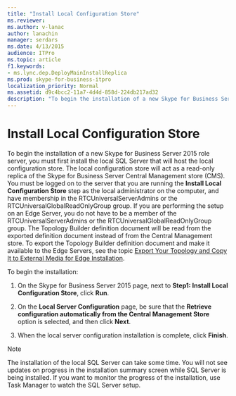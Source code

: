 ```yaml
---
title: "Install Local Configuration Store"
ms.reviewer: 
ms.author: v-lanac
author: lanachin
manager: serdars
ms.date: 4/13/2015
audience: ITPro
ms.topic: article
f1.keywords:
- ms.lync.dep.DeployMainInstallReplica
ms.prod: skype-for-business-itpro
localization_priority: Normal
ms.assetid: d9c4bcc2-11a7-4d4d-858d-224db217ad32
description: "To begin the installation of a new Skype for Business Server 2015 role server, you must first install the local SQL Server that will host the local configuration store. The local configuration store will act as a read-only replica of the Skype for Business Server Central Management store (CMS). You must be logged on to the server that you are running the Install Local Configuration Store step as the local administrator on the computer, and have membership in the RTCUniversalServerAdmins or the RTCUniversalGlobalReadOnlyGroup group. If you are performing the setup on an Edge Server, you do not have to be a member of the RTCUniversalServerAdmins or the RTCUniversalGlobalReadOnlyGroup group. The Topology Builder definition document will be read from the exported definition document instead of from the Central Management store. To export the Topology Builder definition document and make it available to the Edge Servers, see the topic Export Your Topology and Copy It to External Media for Edge Installation."
---
```


# Install Local Configuration Store

To begin the installation of a new Skype for Business Server 2015 role server, you must first install the local SQL Server that will host the local configuration store. The local configuration store will act as a read-only replica of the Skype for Business Server Central Management store (CMS). You must be logged on to the server that you are running the **Install Local Configuration Store** step as the local administrator on the computer, and have membership in the RTCUniversalServerAdmins or the RTCUniversalGlobalReadOnlyGroup group. If you are performing the setup on an Edge Server, you do not have to be a member of the RTCUniversalServerAdmins or the RTCUniversalGlobalReadOnlyGroup group. The Topology Builder definition document will be read from the exported definition document instead of from the Central Management store. To export the Topology Builder definition document and make it available to the Edge Servers, see the topic [Export Your Topology and Copy It to External Media for Edge Installation](https://technet.microsoft.com/library/def9f416-c519-4a72-b242-7d3057d9c1fd.aspx).

To begin the installation:

1. On the Skype for Business Server 2015 page, next to **Step1: Install Local Configuration Store**, click **Run**.

2. On the **Local Server Configuration** page, be sure that the **Retrieve configuration automatically from the Central Management Store** option is selected, and then click **Next**.

3. When the local server configuration installation is complete, click **Finish**.

> [!NOTE]
> The installation of the local SQL Server can take some time. You will not see updates on progress in the installation summary screen while SQL Server is being installed. If you want to monitor the progress of the installation, use Task Manager to watch the SQL Server setup.


